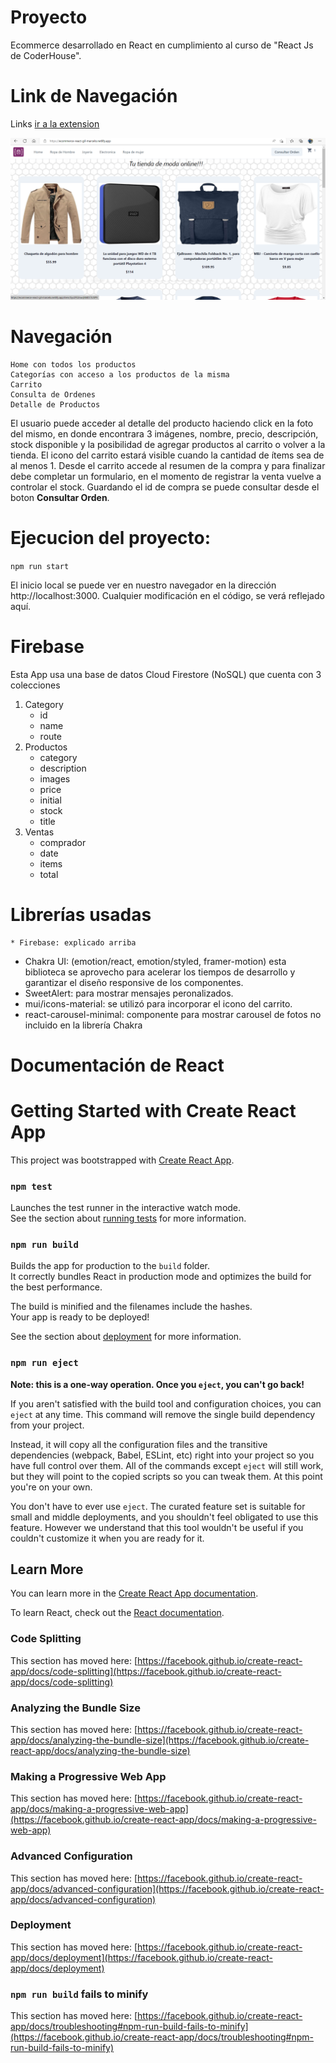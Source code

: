 # Proyecto

Ecommerce desarrollado en React en cumplimiento al curso de "React Js de CoderHouse".

# Link de Navegación

Links
[ir a la extension](https://ecommerce-react-gil-marcelo.netlify.app)

![imagen](./public//imagen.png)

# Navegación

    Home con todos los productos
    Categorías con acceso a los productos de la misma
    Carrito
    Consulta de Ordenes
    Detalle de Productos

El usuario puede acceder al detalle del producto haciendo click en la foto del mismo, en donde encontrara 3 imágenes, nombre, precio, descripción, stock disponible y la posibilidad de agregar productos al carrito o volver a la tienda.
El icono del carrito estará visible cuando la cantidad de ítems sea de al menos 1.
Desde el carrito accede al resumen de la compra y para finalizar debe completar un formulario, en el momento de registrar la venta vuelve a controlar el stock.
Guardando el id de compra se puede consultar desde el boton **Consultar Orden**.

# Ejecucion del proyecto:

`npm run start`

El inicio local se puede ver en nuestro navegador en la dirección http://localhost:3000.
Cualquier modificación en el código, se verá reflejado aquí.

# Firebase

Esta App usa una base de datos Cloud Firestore (NoSQL) que cuenta con 3 colecciones

1. Category
   - id
   - name
   - route
2. Productos
   - category
   - description
   - images
   - price
   - initial
   - stock
   - title
3. Ventas
   - comprador
   - date
   - items
   - total

# Librerías usadas

    * Firebase: explicado arriba

- Chakra UI: (emotion/react, emotion/styled, framer-motion) esta biblioteca se aprovecho para acelerar los tiempos de desarrollo y garantizar el diseño responsive de los componentes.
- SweetAlert: para mostrar mensajes peronalizados.
- mui/icons-material: se utilizó para incorporar el icono del carrito.
- react-carousel-minimal: componente para mostrar carousel de fotos no incluido en la librería Chakra

# Documentación de React

# Getting Started with Create React App

This project was bootstrapped with [Create React App](https://github.com/facebook/create-react-app).

### `npm test`

Launches the test runner in the interactive watch mode.\
See the section about [running tests](https://facebook.github.io/create-react-app/docs/running-tests) for more information.

### `npm run build`

Builds the app for production to the `build` folder.\
It correctly bundles React in production mode and optimizes the build for the best performance.

The build is minified and the filenames include the hashes.\
Your app is ready to be deployed!

See the section about [deployment](https://facebook.github.io/create-react-app/docs/deployment) for more information.

### `npm run eject`

**Note: this is a one-way operation. Once you `eject`, you can't go back!**

If you aren't satisfied with the build tool and configuration choices, you can `eject` at any time. This command will remove the single build dependency from your project.

Instead, it will copy all the configuration files and the transitive dependencies (webpack, Babel, ESLint, etc) right into your project so you have full control over them. All of the commands except `eject` will still work, but they will point to the copied scripts so you can tweak them. At this point you're on your own.

You don't have to ever use `eject`. The curated feature set is suitable for small and middle deployments, and you shouldn't feel obligated to use this feature. However we understand that this tool wouldn't be useful if you couldn't customize it when you are ready for it.

## Learn More

You can learn more in the [Create React App documentation](https://facebook.github.io/create-react-app/docs/getting-started).

To learn React, check out the [React documentation](https://reactjs.org/).

### Code Splitting

This section has moved here: [https://facebook.github.io/create-react-app/docs/code-splitting](https://facebook.github.io/create-react-app/docs/code-splitting)

### Analyzing the Bundle Size

This section has moved here: [https://facebook.github.io/create-react-app/docs/analyzing-the-bundle-size](https://facebook.github.io/create-react-app/docs/analyzing-the-bundle-size)

### Making a Progressive Web App

This section has moved here: [https://facebook.github.io/create-react-app/docs/making-a-progressive-web-app](https://facebook.github.io/create-react-app/docs/making-a-progressive-web-app)

### Advanced Configuration

This section has moved here: [https://facebook.github.io/create-react-app/docs/advanced-configuration](https://facebook.github.io/create-react-app/docs/advanced-configuration)

### Deployment

This section has moved here: [https://facebook.github.io/create-react-app/docs/deployment](https://facebook.github.io/create-react-app/docs/deployment)

### `npm run build` fails to minify

This section has moved here: [https://facebook.github.io/create-react-app/docs/troubleshooting#npm-run-build-fails-to-minify](https://facebook.github.io/create-react-app/docs/troubleshooting#npm-run-build-fails-to-minify)
